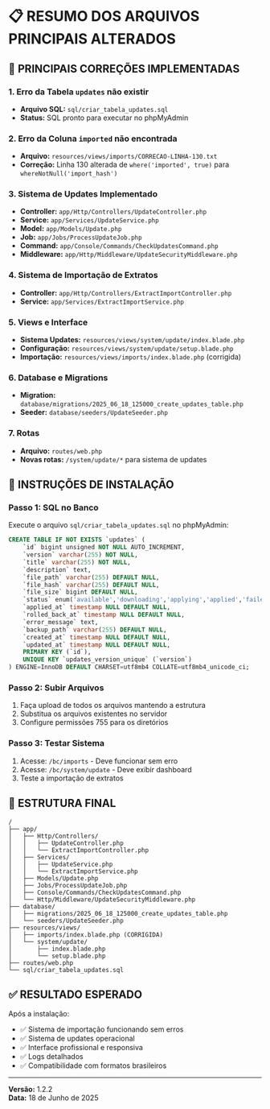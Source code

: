 # 📋 RESUMO DOS ARQUIVOS PRINCIPAIS ALTERADOS

## 🔧 PRINCIPAIS CORREÇÕES IMPLEMENTADAS

### 1. **Erro da Tabela `updates` não existir**
- **Arquivo SQL:** `sql/criar_tabela_updates.sql`
- **Status:** SQL pronto para executar no phpMyAdmin

### 2. **Erro da Coluna `imported` não encontrada**
- **Arquivo:** `resources/views/imports/CORRECAO-LINHA-130.txt`
- **Correção:** Linha 130 alterada de `where('imported', true)` para `whereNotNull('import_hash')`

### 3. **Sistema de Updates Implementado**
- **Controller:** `app/Http/Controllers/UpdateController.php`
- **Service:** `app/Services/UpdateService.php`
- **Model:** `app/Models/Update.php`
- **Job:** `app/Jobs/ProcessUpdateJob.php`
- **Command:** `app/Console/Commands/CheckUpdatesCommand.php`
- **Middleware:** `app/Http/Middleware/UpdateSecurityMiddleware.php`

### 4. **Sistema de Importação de Extratos**
- **Controller:** `app/Http/Controllers/ExtractImportController.php`
- **Service:** `app/Services/ExtractImportService.php`

### 5. **Views e Interface**
- **Sistema Updates:** `resources/views/system/update/index.blade.php`
- **Configuração:** `resources/views/system/update/setup.blade.php`
- **Importação:** `resources/views/imports/index.blade.php` (corrigida)

### 6. **Database e Migrations**
- **Migration:** `database/migrations/2025_06_18_125000_create_updates_table.php`
- **Seeder:** `database/seeders/UpdateSeeder.php`

### 7. **Rotas**
- **Arquivo:** `routes/web.php`
- **Novas rotas:** `/system/update/*` para sistema de updates

## 🚀 INSTRUÇÕES DE INSTALAÇÃO

### Passo 1: SQL no Banco
Execute o arquivo `sql/criar_tabela_updates.sql` no phpMyAdmin:
```sql
CREATE TABLE IF NOT EXISTS `updates` (
    `id` bigint unsigned NOT NULL AUTO_INCREMENT,
    `version` varchar(255) NOT NULL,
    `title` varchar(255) NOT NULL,
    `description` text,
    `file_path` varchar(255) DEFAULT NULL,
    `file_hash` varchar(255) DEFAULT NULL,
    `file_size` bigint DEFAULT NULL,
    `status` enum('available','downloading','applying','applied','failed','rolled_back') NOT NULL DEFAULT 'available',
    `applied_at` timestamp NULL DEFAULT NULL,
    `rolled_back_at` timestamp NULL DEFAULT NULL,
    `error_message` text,
    `backup_path` varchar(255) DEFAULT NULL,
    `created_at` timestamp NULL DEFAULT NULL,
    `updated_at` timestamp NULL DEFAULT NULL,
    PRIMARY KEY (`id`),
    UNIQUE KEY `updates_version_unique` (`version`)
) ENGINE=InnoDB DEFAULT CHARSET=utf8mb4 COLLATE=utf8mb4_unicode_ci;
```

### Passo 2: Subir Arquivos
1. Faça upload de todos os arquivos mantendo a estrutura
2. Substitua os arquivos existentes no servidor
3. Configure permissões 755 para os diretórios

### Passo 3: Testar Sistema
1. Acesse: `/bc/imports` - Deve funcionar sem erro
2. Acesse: `/bc/system/update` - Deve exibir dashboard
3. Teste a importação de extratos

## 📁 ESTRUTURA FINAL

```
/
├── app/
│   ├── Http/Controllers/
│   │   ├── UpdateController.php
│   │   └── ExtractImportController.php
│   ├── Services/
│   │   ├── UpdateService.php
│   │   └── ExtractImportService.php
│   ├── Models/Update.php
│   ├── Jobs/ProcessUpdateJob.php
│   ├── Console/Commands/CheckUpdatesCommand.php
│   └── Http/Middleware/UpdateSecurityMiddleware.php
├── database/
│   ├── migrations/2025_06_18_125000_create_updates_table.php
│   └── seeders/UpdateSeeder.php
├── resources/views/
│   ├── imports/index.blade.php (CORRIGIDA)
│   └── system/update/
│       ├── index.blade.php
│       └── setup.blade.php
├── routes/web.php
└── sql/criar_tabela_updates.sql
```

## ✅ RESULTADO ESPERADO

Após a instalação:
- ✅ Sistema de importação funcionando sem erros
- ✅ Sistema de updates operacional
- ✅ Interface profissional e responsiva
- ✅ Logs detalhados
- ✅ Compatibilidade com formatos brasileiros

---
**Versão:** 1.2.2  
**Data:** 18 de Junho de 2025

